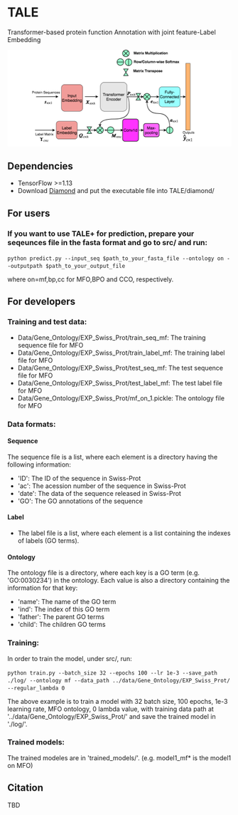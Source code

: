 # TALE
Transformer-based protein function Annotation with joint feature-Label Embedding


![TALE Architecture](/ProteinFuncPred.png)

## Dependencies
* TensorFlow >=1.13
* Download [Diamond](http://www.diamondsearch.org/index.php) and put the executable file into TALE/diamond/


## For users
### If you want to use TALE+ for prediction, prepare your seqeunces file in the fasta format and go to src/ and run:
`python predict.py --input_seq $path_to_your_fasta_file --ontology on --outputpath $path_to_your_output_file`

where on=mf,bp,cc for MFO,BPO and CCO, respectively.

## For developers
### Training and test data:
* Data/Gene_Ontology/EXP_Swiss_Prot/train_seq_mf: The training sequence file for MFO 
* Data/Gene_Ontology/EXP_Swiss_Prot/train_label_mf: The training label file for MFO
* Data/Gene_Ontology/EXP_Swiss_Prot/test_seq_mf: The test sequence file for MFO
* Data/Gene_Ontology/EXP_Swiss_Prot/test_label_mf: The test label file for MFO
* Data/Gene_Ontology/EXP_Swiss_Prot/mf_on_1.pickle: The ontology file for MFO

### Data formats:
#### Sequence
The sequence file is a list, where each element is a directory having the following information:
* 'ID': The ID of the sequence in Swiss-Prot
* 'ac': The acession number of the sequence in Swiss-Prot
* 'date': The data of the sequence released in Swiss-Prot
* 'GO':  The GO annotations of the sequence
#### Label 
* The label file is a list, where each element is a list containing the indexes of labels (GO terms).
#### Ontology 
The ontology file is a directory, where each key is a GO term (e.g. 'GO:0030234') in the ontology. Each value is also a directory containing the information for that key:
* 'name': The name of the GO term
* 'ind':  The index of this GO term
* 'father': The parent GO terms
* 'child': The children GO terms

### Training:
In order to train the model, under src/, run:

`python train.py --batch_size 32 --epochs 100 --lr 1e-3 --save_path ./log/ --ontology mf --data_path ../data/Gene_Ontology/EXP_Swiss_Prot/ --regular_lambda 0`

The above example is to train a model with 32 batch size, 100 epochs, 1e-3 learning rate, MFO ontology, 0 lambda value, with training data path at '../data/Gene_Ontology/EXP_Swiss_Prot/' and save the trained model in './log/'.

### Trained models:
The trained modeles are in 'trained_models/'. (e.g. model1_mf* is the model1 on MFO)



## Citation
TBD
